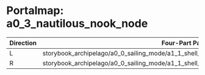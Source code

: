 # Portalmap: a0_3_nautilous_nook_node

| Direction | Four-Part Path                                                                 |
|-----------|-------------------------------------------------------------------------------|
| L         | storybook_archipelago/a0_0_sailing_mode/a1_1_shell_bazaar_minigame/a0_0_bazaar_gate_node/ |
| R         | storybook_archipelago/a0_0_sailing_mode/a1_1_shell_bazaar_minigame/a0_1_pearl_action_node/ |
